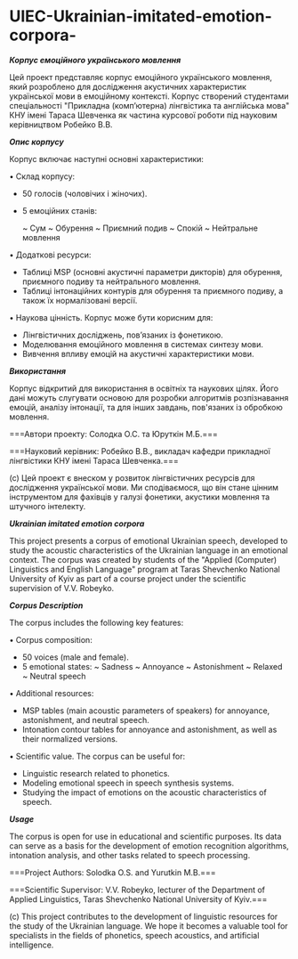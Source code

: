 # UIEC-Ukrainian-imitated-emotion-corpora-

***Корпус емоційного українського мовлення***

Цей проект представляє корпус емоційного українського мовлення, який розроблено для дослідження акустичних характеристик української мови в емоційному контексті. Корпус створений студентами спеціальності "Прикладна (комп’ютерна) лінгвістика та англійська мова" КНУ імені Тараса Шевченка як частина курсової роботи під науковим керівництвом Робейко В.В.

***Опис корпусу***

Корпус включає наступні основні характеристики:

• Склад корпусу:

  - 50 голосів (чоловічих і жіночих).
  - 5 емоційних станів:

    ~ Сум
    ~ Обурення
    ~ Приємний подив
    ~ Спокій
    ~ Нейтральне мовлення

• Додаткові ресурси:

  - Таблиці MSP (основні акустичні параметри дикторів) для обурення, приємного подиву та нейтрального мовлення.
  - Таблиці інтонаційних контурів для обурення та приємного подиву, а також їх нормалізовані версії.

• Наукова цінність. Корпус може бути корисним для:

  - Лінгвістичних досліджень, пов’язаних із фонетикою.
  - Моделювання емоційного мовлення в системах синтезу мови.
  - Вивчення впливу емоцій на акустичні характеристики мови.

***Використання***

Корпус відкритий для використання в освітніх та наукових цілях. Його дані можуть слугувати основою для розробки алгоритмів розпізнавання емоцій, аналізу інтонації, та для інших завдань, пов'язаних із обробкою мовлення.

===Автори проекту: Солодка О.С. та Юруткін М.Б.===

===Науковий керівник: Робейко В.В., викладач кафедри прикладної лінгвістики КНУ імені Тараса Шевченка.===

(с) Цей проект є внеском у розвиток лінгвістичних ресурсів для дослідження української мови. Ми сподіваємося, що він стане цінним інструментом для фахівців у галузі фонетики, акустики мовлення та штучного інтелекту.

***Ukrainian imitated emotion corpora***

This project presents a corpus of emotional Ukrainian speech, developed to study the acoustic characteristics of the Ukrainian language in an emotional context. The corpus was created by students of the "Applied (Computer) Linguistics and English Language" program at Taras Shevchenko National University of Kyiv as part of a course project under the scientific supervision of V.V. Robeyko.

***Corpus Description***

The corpus includes the following key features:

• Corpus composition:
  - 50 voices (male and female).
  - 5 emotional states:
    ~ Sadness
    ~ Annoyance
    ~ Astonishment
    ~ Relaxed
    ~ Neutral speech

• Additional resources:

  - MSP tables (main acoustic parameters of speakers) for annoyance, astonishment, and neutral speech.
  - Intonation contour tables for annoyance and astonishment, as well as their normalized versions.

• Scientific value. The corpus can be useful for:
  - Linguistic research related to phonetics.
  - Modeling emotional speech in speech synthesis systems.
  - Studying the impact of emotions on the acoustic characteristics of speech.

***Usage***

The corpus is open for use in educational and scientific purposes. Its data can serve as a basis for the development of emotion recognition algorithms, intonation analysis, and other tasks related to speech processing.

===Project Authors: Solodka O.S. and Yurutkin M.B.===

===Scientific Supervisor: V.V. Robeyko, lecturer of the Department of Applied Linguistics, Taras Shevchenko National University of Kyiv.===

(c) This project contributes to the development of linguistic resources for the study of the Ukrainian language. We hope it becomes a valuable tool for specialists in the fields of phonetics, speech acoustics, and artificial intelligence.
